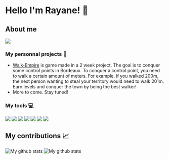 # Hello I'm Rayane! :wave:
##  About me
<img align="center" src="https://github-readme-stats.vercel.app/api/top-langs/?username=rayaneen&layout=compact&theme=vision-friendly-dark&hide_border=true" />

### My personnal projects :hammer:
- [Walk-Empire](https://walk-empire.herokuapp.com/) is game made in a 2 week project. The goal is to conquer some control points in Bordeaux. To conquer a control point, you need to walk a certain amount of meters. For example, if you walked 200m, the next person wanting to steal your territory would need to walk 201m. Earn levels and conquer the town by being the best walker!
- More to come. Stay tuned!
### My tools :computer:
<p>
  <img src="https://img.shields.io/badge/HTML5-E34F26?style=for-the-badge&logo=html5&logoColor=white" />
  <img src="https://img.shields.io/badge/CSS3-1572B6?style=for-the-badge&logo=css3&logoColor=white" />
  <img src="https://img.shields.io/badge/Bootstrap-563D7C?style=for-the-badge&logo=bootstrap&logoColor=white" />
  <img src="https://img.shields.io/badge/JavaScript-323330?style=for-the-badge&logo=javascript&logoColor=F7DF1E" />
  <img src="https://img.shields.io/badge/Ruby-CC342D?style=for-the-badge&logo=ruby&logoColor=white" />
  <img src="https://img.shields.io/badge/Ruby_on_Rails-CC0000?style=for-the-badge&logo=ruby-on-rails&logoColor=white" />
  <img src="https://img.shields.io/badge/PostgreSQL-316192?style=for-the-badge&logo=postgresql&logoColor=white" />
</p>

## My contributions :chart_with_upwards_trend:
<p float="left">
<img align="center" src="https://github-readme-streak-stats.herokuapp.com?user=rayaneen&theme=vision-friendly-dark&hide_border=true&date_format=M%20j%5B%2C%20Y%5D" alt="My github stats" />
<img align="center" src="https://github-readme-stats.vercel.app/api?username=rayaneen&show_icons=true&include_all_commits=true&theme=vision-friendly-dark&hide_border=true" alt="My github stats" /> 
</p>




